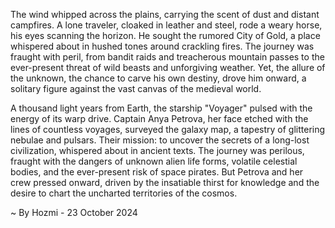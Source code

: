 
The wind whipped across the plains, carrying the scent of dust and distant campfires. A lone traveler, cloaked in leather and steel, rode a weary horse, his eyes scanning the horizon. He sought the rumored City of Gold, a place whispered about in hushed tones around crackling fires. The journey was fraught with peril, from bandit raids and treacherous mountain passes to the ever-present threat of wild beasts and unforgiving weather. Yet, the allure of the unknown, the chance to carve his own destiny, drove him onward, a solitary figure against the vast canvas of the medieval world.

A thousand light years from Earth, the starship "Voyager" pulsed with the energy of its warp drive. Captain Anya Petrova, her face etched with the lines of countless voyages, surveyed the galaxy map, a tapestry of glittering nebulae and pulsars. Their mission: to uncover the secrets of a long-lost civilization, whispered about in ancient texts. The journey was perilous, fraught with the dangers of unknown alien life forms, volatile celestial bodies, and the ever-present risk of space pirates. But Petrova and her crew pressed onward, driven by the insatiable thirst for knowledge and the desire to chart the uncharted territories of the cosmos. 

~ By Hozmi - 23 October 2024
